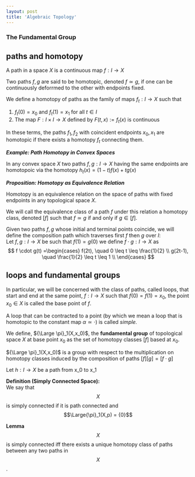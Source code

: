 ```yaml
---
layout: post
title: 'Algebraic Topology'
---
```


### The Fundamental Group

## paths and homotopy

A path in a space $X$ is a continuous map $f:I \rightarrow X$ 

Two paths $f,g$ are said to be homotopic, denoted $f \simeq g$, if one can be continuously deforrmed to the other with endpoints fixed.

We define a homotopy of paths as the family of maps $f_t:I \rightarrow X$ such that
1. $f_t(0) = x_0$ and $f_t(1) = x_1$ for all $t \in I$
2. The map $F: I \times I \rightarrow X$ defined by $F(t,x) := f_t(x)$ is continuous

In these terms, the paths $f_1, f_2$ with coincident endpoints $x_0,x_1$ are homotopic if there exists a homotopy $f_t$ connecting them.

<div class="example">

  ***Example: Path Homotopy in Convex Spaces***  

  In any convex space $X$ two paths $f,g:I \rightarrow X$ having the same endpoints are homotopoic via the homotopy $h_t(x) = (1-t)f(x) + tg(x)$

</div>


<div class="example">

  ***Proposition: Homotopy as Equivalence Relation***  

  Homotopy is an equivalence relation on the space of paths with fixed endpoints in any topological space $X$.

</div>

We will call the equivalence class of a path $f$ under this relation a homotopy class, denoted $[f]$ such that $f \simeq g$ if and only if $g \in [f].$

Given two paths $f,g$ whose initial and terminal points coincide, we will define the composition path which traverses first 
$f$ then $g$ over $I$: <br> 
Let $f,g:I \rightarrow X$ be such that $f(1) = g(0)$ we define $f \cdot g:I \rightarrow X$ as
$$
f \cdot g(t) =\begin{cases}
          f(2t), \quad 0 \leq t \leq \frac{1}{2} \\
          g(2t-1), \quad \frac{1}{2} \leq t \leq 1 \\
     \end{cases}
$$

## loops and fundamental groups

In particular, we will be concerned with the class of paths, called loops, that start and end at the same point, $f:I \rightarrow X$ such that $f(0) = f(1) = x_0,$ the point $x_0 \in X$ is called the base point of $f$.

A loop that can be contracted to a point (by which we mean a loop that is homotopic to the constant map $\alpha \simeq \cdot$) is called *simple.*

We define, ${\Large \pi}_1(X,x_0)$, the **fundamental group** of topological space $X$ at base point $x_0$ as the set of homotopy classes $[f]$ based at $x_0$. 


${\Large \pi}_1(X,x_0)$ is a group with respect to the multiplication on homotopy classes induced by the composition of paths $[f][g] = [f \cdot g]$



Let $h: I \rightarrow X$ be a path from x_0 to x_1


**Definition (Simply Connected Space):**  
We say that $$X$$ is simply connected if it is path connected and $$\Large{\pi}_1(X,p) = {0}$$

**Lemma**  
$$X$$ is simply connected iff there exists a unique homotopy class of paths between any two paths in $$X$$.